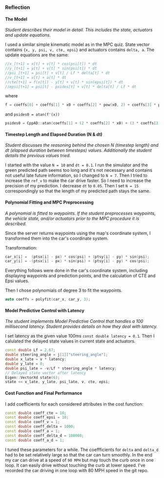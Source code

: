 
### Reflection

#### The Model
*Student describes their model in detail. This includes the state, actuators and update equations.*

I used a similar simple kinematic model as in the MPC quiz. State vector contains `{x, y, psi, v, cte, epsi}` and actuators contains `delta, a`. The update equations are the same:
```c++
//x_[t+1] = x[t] + v[t] * cos(psi[t]) * dt
//y_[t+1] = y[t] + v[t] * sin(psi[t]) * dt
//psi_[t+1] = psi[t] + v[t] / Lf * delta[t] * dt
//v_[t+1] = v[t] + a[t] * dt
//cte[t+1] = f(x[t]) - y[t] + v[t] * sin(epsi[t]) * dt
//epsi[t+1] = psi[t] - psides[t] + v[t] * delta[t] / Lf * dt
```
where
```c++
f = coeffs[0] + coeffs[1] * x0 + coeffs[2] * pow(x0, 2) + coeffs[3] * pow(x0, 3);
```
and `psides0 = atan(f'(x))`
```c++
psides0 = CppAD::atan(coeffs[1] + (2 * coeffs[2] * x0) + (3 * coeffs[3] * pow(x0, 2)));
```

#### Timestep Length and Elapsed Duration (N & dt)
*Student discusses the reasoning behind the chosen N (timestep length) and dt (elapsed duration between timesteps) values. Additionally the student details the previous values tried.*

I started with the value `N = 10` and `dt = 0.1`. I run the simulator and the green predicted path seems too long and it's not necessary and contains not useful late future information, so I changed to `N = 7`. Then I tried to increase the `ref_v` to make the car drive faster. So I need to increase the precision of my prediction. I decrease `dt` to `0.05`.  Then I set `N = 15` correspondingly so that the length of my predicted path stays the same.

#### Polynomial Fitting and MPC Preprocessing
*A polynomial is fitted to waypoints. If the student preprocesses waypoints, the vehicle state, and/or actuators prior to the MPC procedure it is described.*

Since the server returns waypoints using the map's coordinate system, I transformed them into the car's coordinate system. 

Transformation:
```c++
car_x[i] =  (ptsx[i] - px) * cos(psi) + (ptsy[i] - py) * sin(psi);
car_y[i] = -(ptsx[i] - px) * sin(psi) + (ptsy[i] - py) * cos(psi);
```
Everything follows were done in the car's coordinate system, including displaying waypoints and prediction points, and the calculation of CTE and Epsi values.

Then I chose polynomials of degree 3 to fit the waypoints.
```c++
auto coeffs = polyfit(car_x, car_y, 3);
```

#### Model Predictive Control with Latency
*The student implements Model Predictive Control that handles a 100 millisecond latency. Student provides details on how they deal with latency.*

I set latency as the given value 100ms `const double latency = 0.1`. Then I calulated the delayed state values in current state and actuators.
```c++
const double Lf = 2.67;
double steering_angle = j[1]["steering_angle"];
double x_late = v * latency;
double y_late = 0;
double psi_late = -v/Lf * steering_angle * latency;
// Delayed state vector after latency
Eigen::VectorXd state(6);
state << x_late, y_late, psi_late, v, cte, epsi;
```

#### Cost Function and Final Performance
I add coefficients for each considered attributes in the cost function:

```c++
const double coeff_cte = 10;
const double coeff_epsi = 10;
const double coeff_v = 1;
const double coeff_delta = 1000;
const double coeff_a = 1;
const double coeff_delta_d = 100000;
const double coeff_a_d = 1;
```

I tuned these parameters for a while. The coeffficients for `delta` and `delta_d` had to be set relatively large so that the car can turn smoothly. In the end my car can drive at a speed of `90 MPH` but may touch the curb once in one loop. It can easily drive without touching the curb at lower speed. I've recorded the car driving in one loop with 80 MPH speed in the git repo.
